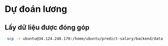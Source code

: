 # Dự đoán lương


## Lấy dữ liệu được đóng góp

```bash
 scp -r ubuntu@34.124.248.170:/home/ubuntu/predict-salary/backend/data D:\casso\salary-transaction 
```